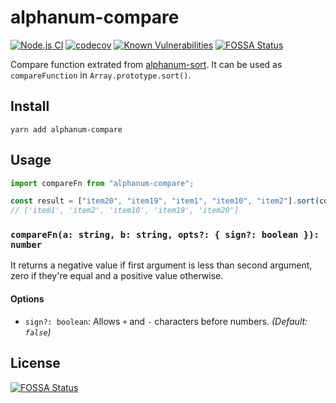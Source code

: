 # alphanum-compare

[![Node.js CI](https://github.com/tsekityam/alphanum-compare/actions/workflows/test.yml/badge.svg)](https://github.com/tsekityam/alphanum-compare/actions/workflows/test.yml)
[![codecov](https://codecov.io/gh/tsekityam/alphanum-compare/branch/main/graph/badge.svg?token=DHFqZcVnZR)](https://codecov.io/gh/tsekityam/alphanum-compare)
[![Known Vulnerabilities](https://snyk.io/test/github/tsekityam/alphanum-compare/badge.svg)](https://snyk.io/test/github/tsekityam/alphanum-compare)
[![FOSSA Status](https://app.fossa.com/api/projects/git%2Bgithub.com%2Ftsekityam%2Falphanum-compare.svg?type=shield)](https://app.fossa.com/projects/git%2Bgithub.com%2Ftsekityam%2Falphanum-compare?ref=badge_shield)

Compare function extrated from [alphanum-sort](https://github.com/trysound/alphanum-sort). It can be used as `compareFunction` in `Array.prototype.sort()`.

## Install

`yarn add alphanum-compare`

## Usage

```ts
import compareFn from "alphanum-compare";

const result = ["item20", "item19", "item1", "item10", "item2"].sort(compareFn);
// ['item1', 'item2', 'item10', 'item19', 'item20']
```

### `compareFn(a: string, b: string, opts?: { sign?: boolean }): number`

It returns a negative value if first argument is less than second argument, zero if they're equal and a positive value otherwise.

#### Options

- `sign?: boolean`: Allows `+` and `-` characters before numbers. _(Default: `false`)_

## License

[![FOSSA Status](https://app.fossa.com/api/projects/git%2Bgithub.com%2Ftsekityam%2Falphanum-compare.svg?type=large)](https://app.fossa.com/projects/git%2Bgithub.com%2Ftsekityam%2Falphanum-compare?ref=badge_large)